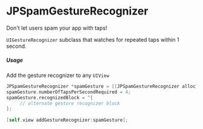 JPSpamGestureRecognizer
=======================

Don't let users spam your app with taps!

`UIGestureRecognizer` subclass that watches for repeated taps within 1 second. 

##### Usage

Add the gesture recognizer to any `UIView`

```objective-c
JPSpamGestureRecognizer *spamGesture = [[JPSpamGestureRecognizer alloc] initWithTarget:self action:@selector(onSpam)];
spamGesture.numberOfTapsPerSecondRequired = 4;
spamGesture.recognizedBlock = ^{
     // alternate gesture recognizer block
};
    
[self.view addGestureRecognizer:spamGesture];
```


